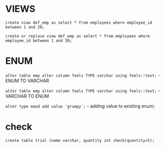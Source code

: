 # VIEWS

` create view def_emp as select * from employees where employee_id between 1 and 20; `

` create or replace view def_emp as select * from employees where employee_id between 1 and 20; `


# ENUM

` alter table emp alter column feels TYPE varchar using feels::text; `  - ENUM TO VARCHAR

` alter table emp alter column feels TYPE varchar using feels::text; ` - VARCHAR TO ENUM

` alter type mood add value 'grumpy'; ` - adding value to existing enum;


# check

` create table trial (name varchar, quantity int check(quantity<5); `

